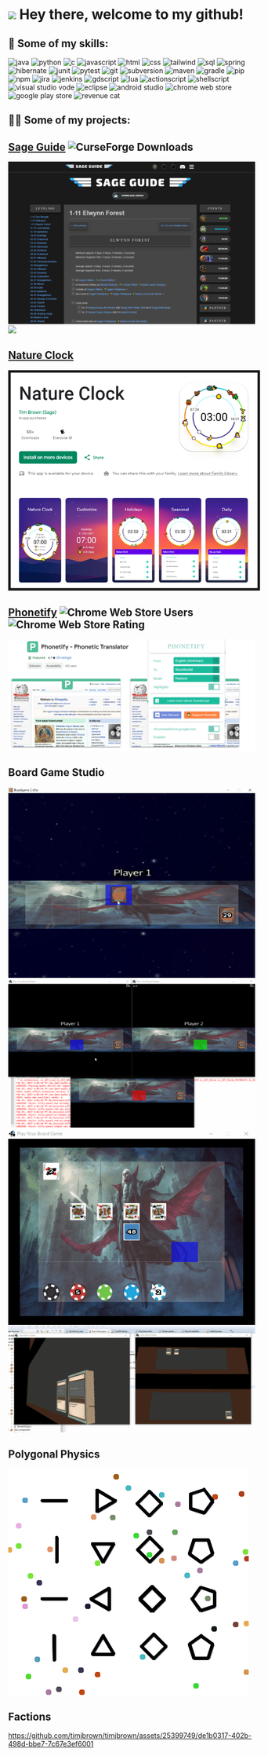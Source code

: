 <h1><img src="https://emojis.slackmojis.com/emojis/images/1531849430/4246/blob-sunglasses.gif?1531849430" width="30"/> Hey there, welcome to my github!</h1>

## 💪 Some of my skills:
<p>
  <img alt="java" src="https://img.shields.io/badge/Java-blue?style=for-the-badge&logo=CoffeeScript&logoColor=white">
  <img alt="python" src="https://img.shields.io/badge/Python-4584b6?style=for-the-badge&logo=python&logoColor=white">
  <img alt="c" src="https://img.shields.io/badge/C-black?style=for-the-badge&logo=C&logoColor=white">
  <img alt="javascript" src="https://img.shields.io/badge/Javascript-blue?style=for-the-badge&logo=JavaScript&logoColor=white">
  <img alt="html" src="https://img.shields.io/badge/HTML-E34F26?style=for-the-badge&logo=html5&logoColor=white">
  <img alt="css" src="https://img.shields.io/badge/CSS-1572B6?style=for-the-badge&logo=css3&logoColor=white">
  <img alt="tailwind" src="https://img.shields.io/badge/Tailwind-%2306B6D4?style=for-the-badge&logo=Tailwind%20Css&logoColor=white">
  <img alt="sql" src="https://img.shields.io/badge/SQL-%23003B57?style=for-the-badge&logoColor=white">
<!--   <img alt="sqlite" src="https://img.shields.io/badge/SQLite-%23003B57?style=for-the-badge&logo=SQLite&logoColor=white"> -->
  <img alt="spring" src="https://img.shields.io/badge/Spring-%236DB33F?style=for-the-badge&logo=Spring&logoColor=white">
  <img alt="hibernate" src="https://img.shields.io/badge/Hibernate-%2359666C?style=for-the-badge&logo=Hibernate&logoColor=white">
  <img alt="junit" src="https://img.shields.io/badge/JUnit-blue?style=for-the-badge&logo=CoffeeScript&logoColor=white">
  <img alt="pytest" src="https://img.shields.io/badge/Pytest-%230A9EDC?style=for-the-badge&logo=Pytest&logoColor=white">
  <img alt="git" src="https://img.shields.io/badge/Git-black?style=for-the-badge&logo=git&logoColor=white">
  <img alt="subversion" src="https://img.shields.io/badge/Subversion-%23809CC9?style=for-the-badge&logo=Subversion&logoColor=white">
  <img alt="maven" src="https://img.shields.io/badge/Maven-D22128?style=for-the-badge&logo=Apache%20Maven&logoColor=white">
  <img alt="gradle" src="https://img.shields.io/badge/Gradle-%2302303A?style=for-the-badge&logo=Gradle&logoColor=white">
  <img alt="pip" src="https://img.shields.io/badge/pip-blue?style=for-the-badge&logo=python&logoColor=white">
  <img alt="npm" src="https://img.shields.io/badge/npm-%23CB3837?style=for-the-badge&logo=npm&logoColor=white">
  <img alt="jira" src="https://img.shields.io/badge/Jira-%230052CC?style=for-the-badge&logo=Jira&logoColor=white">
  <img alt="jenkins" src="https://img.shields.io/badge/Jenkins-%23D24939?style=for-the-badge&logo=Jenkins&logoColor=white">
  <img alt="gdscript" src="https://img.shields.io/badge/GDScript-%23478CBF?style=for-the-badge&logo=godot%20engine&logoColor=white">
  <img alt="lua" src="https://img.shields.io/badge/Lua-%232C2D72?style=for-the-badge&logo=lua&logoColor=white">
  <img alt="actionscript" src="https://img.shields.io/badge/Actionscript-FF0000?style=for-the-badge&logo=adobe&logoColor=white">
  <img alt="shellscript" src="https://img.shields.io/badge/Shellscript-%235391FE?style=for-the-badge&logo=powershell&logoColor=white">
  <img alt="visual studio vode" src="https://img.shields.io/badge/VS%20Code-%23007ACC?style=for-the-badge&logo=Visual%20Studio%20Code&logoColor=white">
  <img alt="eclipse" src="https://img.shields.io/badge/Eclipse-%232C2255?style=for-the-badge&logo=Eclipse%20Ide&logoColor=white">
  <img alt="android studio" src="https://img.shields.io/badge/Android%20Studio-%2334A853?style=for-the-badge&logo=android&logoColor=white">
  <img alt="chrome web store" src="https://img.shields.io/badge/Chrome%20Web%20Store-%234285F4?style=for-the-badge&logo=google%20Chrome&logoColor=white">
  <img alt="google play store" src="https://img.shields.io/badge/Google%20Play%20Store-%234285F4?style=for-the-badge&logoColor=white">
  <img alt="revenue cat" src="https://img.shields.io/badge/RevenueCat-ea5158?style=for-the-badge&logoColor=white">
</p>

## 👨‍💻 Some of my projects:
## [Sage Guide](https://sageguide.netlify.app/) <img alt="CurseForge Downloads" src="https://img.shields.io/curseforge/dt/335803">
<img src="p1-sageguide.png">
<img src="sageguide.gif">

## [Nature Clock](https://tinyurl.com/natureclock)
<img src="p2-natureclock.png" border="5">

## [Phonetify](https://tinyurl.com/phonetify) <img alt="Chrome Web Store Users" src="https://img.shields.io/chrome-web-store/users/ginngbneckjdbhnkgblaccihjheaajbp"> <img alt="Chrome Web Store Rating" src="https://img.shields.io/chrome-web-store/rating/ginngbneckjdbhnkgblaccihjheaajbp">
<img src="p3-phonetify.png">

## Board Game Studio
<img src="CardGame11-2.gif">
<img src="CardGame9.gif">
<img src="CardGame7.gif">
<img src="CardGame6.gif">

## Polygonal Physics
<img src="physics.gif">

## Factions
https://github.com/timjbrown/timjbrown/assets/25399749/de1b0317-402b-498d-bbe7-7c67e3ef6001
